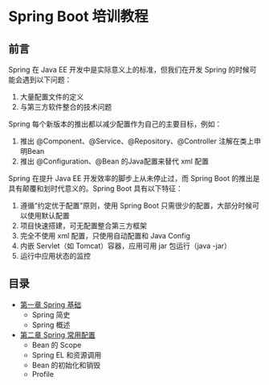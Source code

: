 # Spring Boot 培训教程

## 前言

Spring 在 Java EE 开发中是实际意义上的标准，但我们在开发 Spring 的时候可能会遇到以下问题：

1. 大量配置文件的定义
2. 与第三方软件整合的技术问题

Spring 每个新版本的推出都以减少配置作为自己的主要目标，例如：

1. 推出 @Component、@Service、@Repository、@Controller 注解在类上申明Bean
2. 推出 @Configuration、@Bean 的Java配置来替代 xml 配置

Spring 在提升 Java EE 开发效率的脚步上从未停止过，而 Spring Boot 的推出是具有颠覆和划时代意义的。Spring Boot 具有以下特征：

1. 遵循“约定优于配置”原则，使用 Spring Boot 只需很少的配置，大部分时候可以使用默认配置
2. 项目快速搭建，可无配置整合第三方框架
3. 完全不使用 xml 配置，只使用自动配置和 Java Config
4. 内嵌 Servlet（如 Tomcat）容器，应用可用 jar 包运行（java -jar）
5. 运行中应用状态的监控

## 目录

* [第一章 Spring 基础](https://github.com/topsale/spring-boot-train/tree/master/spring-boot-train-ch1)
    * Spring 简史
    * Spring 概述
* [第二章 Spring 常用配置](https://github.com/topsale/spring-boot-train/tree/master/spring-boot-train-ch2)
    * Bean 的 Scope
    * Spring EL 和资源调用
    * Bean 的初始化和销毁
    * Profile